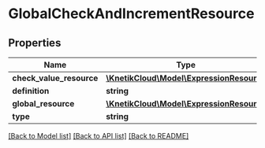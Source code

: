 # GlobalCheckAndIncrementResource

## Properties
Name | Type | Description | Notes
------------ | ------------- | ------------- | -------------
**check_value_resource** | [**\KnetikCloud\Model\ExpressionResource**](ExpressionResource.md) |  | [optional] 
**definition** | **string** |  | [optional] 
**global_resource** | [**\KnetikCloud\Model\ExpressionResource**](ExpressionResource.md) |  | [optional] 
**type** | **string** |  | [optional] 

[[Back to Model list]](../README.md#documentation-for-models) [[Back to API list]](../README.md#documentation-for-api-endpoints) [[Back to README]](../README.md)


